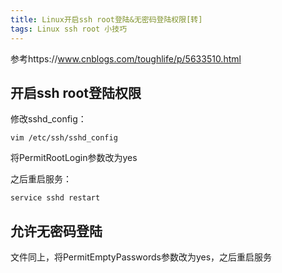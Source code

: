 ```yaml
---
title: Linux开启ssh root登陆&无密码登陆权限[转]
tags: Linux ssh root 小技巧
---
```


参考https://www.cnblogs.com/toughlife/p/5633510.html

## 开启ssh root登陆权限

修改sshd_config：

```shell
vim /etc/ssh/sshd_config
```

将PermitRootLogin参数改为yes

之后重启服务：

```shell
service sshd restart
```

## 允许无密码登陆

文件同上，将PermitEmptyPasswords参数改为yes，之后重启服务